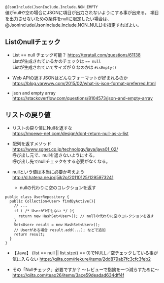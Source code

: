 `@JsonInclude(JsonInclude.Include.NON_EMPTY`   
値がnullや空の場合にJSONに項目が出力されないようにする事が出来る。 項目を出力させないための条件をnullに限定したい場合は、@JsonInclude(JsonInclude.Include.NON_NULL)を指定すればよい。

## Listのnullチェック
- List == null チェック可能？
https://teratail.com/questions/61138  
Listが生成されているかのチェックは `== null`   
Listが生成されていてサイズが 0 なのかは `#isEmpty()`

- Web APIの返すJSONはどんなフォーマットが好まれるのか
https://blog.varwww.com/2015/02/what-is-json-format-preferred.html

- json and empty array
https://stackoverflow.com/questions/8104573/json-and-empty-array


## リストの戻り値

- リストの戻り値にNullを返すな  
https://moewe-net.com/design/dont-return-null-as-a-list

-  配列を返すメソッド  
https://www.sgnet.co.jp/technology/java/java01_02/  
呼び出し元で、nullを返さないようにする。  
呼び出し先でnullチェックをする必要がなくなる。

-  nullという値は本当に必要か考えよう   
http://d.hatena.ne.jp/j5ik2o/20110125/1295973241
    - nullの代わりに空のコレクションを返す
```
public class UserRepository {
  public Collection<User> findByActive(){
    // ...
    if ( /* Userが1件もない */ ){
      return new HashSet<User>(); // nullの代わりに空のコレクションを返す
    }
    Set<User> result = new HashSet<User>();
    // Userがある場合 result.add(...); などで追加
    return result;
  }
}
```

- 【Java】 (list == null || list.size() == 0)でNULL／空チェックしている事が気に入らない
https://qiita.com/riekure/items/2dd879ab7fc3cfc3feb2

- その「Nullチェック」必要ですか？ ～レビューで指摘を一つ減らすために～
https://qiita.com/teao26/items/3ace59deadad634dff4f

